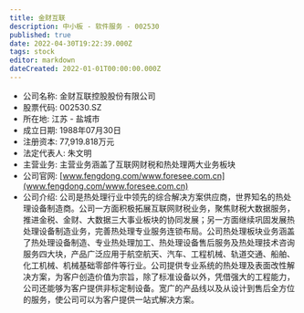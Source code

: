 ```yaml
---
title: 金财互联
description: 中小板 - 软件服务 - 002530
published: true
date: 2022-04-30T19:22:39.000Z
tags: stock
editor: markdown
dateCreated: 2022-01-01T00:00:00.000Z
---
```


- 公司名称: 金财互联控股股份有限公司
- 股票代码: 002530.SZ
- 所在地: 江苏 - 盐城市
- 成立日期: 1988年07月30日
- 注册资本: 77,919.818万元
- 法定代表人: 朱文明
- 主营业务: 主营业务涵盖了互联网财税和热处理两大业务板块
- 公司官网: [www.fengdong.com/www.foresee.com.cn](www.fengdong.com/www.foresee.com.cn)
- 公司介绍: 公司是热处理行业中领先的综合解决方案供应商，世界知名的热处理设备制造商。公司一方面积极拓展互联网财税业务，聚焦财税大数据服务，推进金税、金财、大数据三大事业板块的协同发展；另一方面继续巩固发展热处理设备制造业务，完善热处理专业服务连锁布局。公司热处理板块业务涵盖了热处理设备制造、专业热处理加工、热处理设备售后服务及热处理技术咨询服务四大块，产品广泛应用于航空航天、汽车、工程机械、轨道交通、船舶、化工机械、机械基础零部件等行业。公司提供专业系统的热处理及表面改性解决方案，为客户创造价值为宗旨，除了标准设备以外，凭借强大的工程能力，公司还能够为客户提供非标定制设备。宽广的产品线以及从设计到售后全方位的服务，使公司可以为客户提供一站式解决方案。


